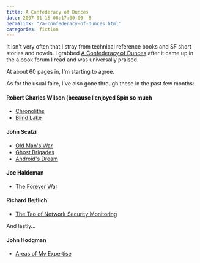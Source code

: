 ```yaml
---
title: A Confederacy of Dunces
date: 2007-01-18 08:17:00.00 -8
permalink: "/a-confederacy-of-dunces.html"
categories: fiction
---
```

It isn't very often that I stray from technical reference books and SF short stories and novels. I grabbed [A Confederacy of Dunces](http://www.amazon.com/Confederacy-Dunces-John-Kennedy-Toole/dp/0517122707/sr=8-3/qid=1169129091/ref=pd_bbs_3/104-6710242-9348761?ie=UTF8&s=books) after it came up in the a book forum I read and was universally praised.

At about 60 pages in, I'm starting to agree.

As for the usual faire, I've also gone through these in the past few months:

#### Robert Charles Wilson (because I enjoyed Spin so much

* [Chronoliths](http://www.amazon.com/Chronoliths-Robert-Charles-Wilson/dp/0812545249/sr=8-1/qid=1169130607/ref=pd_bbs_sr_1/104-6710242-9348761?ie=UTF8&s=books)
* [Blind Lake](http://www.amazon.com/Blind-Lake-Robert-Charles-Wilson/dp/0765341603/ref=pd_bxgy_b_text_b/104-6710242-9348761)

#### John Scalzi

* [Old Man's War](http://www.amazon.com/Old-Mans-War-John-Scalzi/dp/0765315246/sr=1-1/qid=1169130761/ref=pd_bbs_1/104-6710242-9348761?ie=UTF8&s=books)
* [Ghost Brigades](http://www.amazon.com/Ghost-Brigades-Sci-Essential-Books/dp/0765315025/ref=pd_bxgy_b_img_b/104-6710242-9348761)
* [Android's Dream](http://www.amazon.com/Androids-Dream-John-Scalzi/dp/0765309416/sr=1-3/qid=1169130838/ref=sr_1_3/104-6710242-9348761?ie=UTF8&s=books)

#### Joe Haldeman

* [The Forever War](http://www.amazon.com/Forever-War-Joe-Haldeman/dp/0060510862/sr=1-1/qid=1169131162/ref=pd_bbs_sr_1/104-6710242-9348761?ie=UTF8&s=books)

#### Richard Bejtlich

* [The Tao of Network Security Monitoring](http://www.amazon.com/Tao-Network-Security-Monitoring-Intrusion/dp/0321246772/sr=1-1/qid=1169130894/ref=pd_bbs_sr_1/104-6710242-9348761?ie=UTF8&s=books)

And lastly…

#### John Hodgman

* [Areas of My Expertise](http://www.amazon.com/Areas-My-Expertise-John-Hodgman/dp/1594482225/sr=1-1/qid=1169130937/ref=pd_bbs_sr_1/104-6710242-9348761?ie=UTF8&s=books)